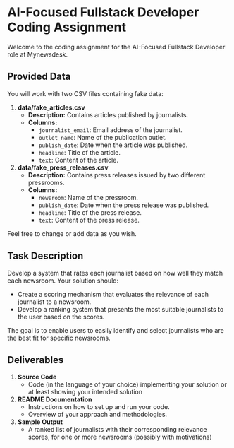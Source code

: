 # AI-Focused Fullstack Developer Coding Assignment

Welcome to the coding assignment for the AI-Focused Fullstack Developer role at Mynewsdesk. 

## Provided Data

You will work with two CSV files containing fake data:

1. **data/fake_articles.csv**
   - **Description:** Contains articles published by journalists.
   - **Columns:**
     - `journalist_email`: Email address of the journalist.
     - `outlet_name`: Name of the publication outlet.
     - `publish_date`: Date when the article was published.
     - `headline`: Title of the article.
     - `text`: Content of the article.
2. **data/fake_press_releases.csv**
   - **Description:** Contains press releases issued by two different pressrooms.
   - **Columns:**
     - `newsroom`: Name of the pressroom.
     - `publish_date`: Date when the press release was published.
     - `headline`: Title of the press release.
     - `text`: Content of the press release.

Feel free to change or add data as you wish.

## Task Description

Develop a system that rates each journalist based on how well they match each newsroom. Your solution should:

- Create a scoring mechanism that evaluates the relevance of each journalist to a newsroom.
- Develop a ranking system that presents the most suitable journalists to the user based on the scores.

The goal is to enable users to easily identify and select journalists who are the best fit for specific newsrooms.

## Deliverables

1. **Source Code**
   - Code (in the language of your choice) implementing your solution or at least showing your intended solution
2. **README Documentation**
   - Instructions on how to set up and run your code.
   - Overview of your approach and methodologies.
3. **Sample Output**
   - A ranked list of journalists with their corresponding relevance scores, for one or more newsrooms (possibly with motivations)
